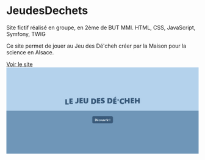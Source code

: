 # JeudesDechets
Site fictif réalisé en groupe, en 2ème de BUT MMI. HTML, CSS, JavaScript, Symfony, TWIG

Ce site permet de jouer au Jeu des Dé'cheh créer par la Maison pour la science en Alsace. 

<a href= "https://jeudesdechets.hoffmannc.etu.mmi-unistra.fr/">Voir le site </a>
<img src="accueil.png">
